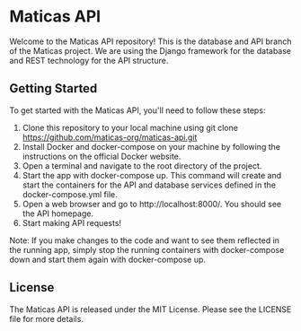 # Maticas API

Welcome to the Maticas API repository! This is the database and API branch of the Maticas project. We are using the Django framework for the database and REST technology for the API structure.

##  Getting Started

To get started with the Maticas API, you'll need to follow these steps:

1. Clone this repository to your local machine using git clone https://github.com/maticas-org/maticas-api.git
2. Install Docker and docker-compose on your machine by following the instructions on the official Docker website.
3. Open a terminal and navigate to the root directory of the project.
4. Start the app with docker-compose up. This command will create and start the containers for the API and database services defined in the docker-compose.yml file.
5. Open a web browser and go to http://localhost:8000/. You should see the API homepage.
5. Start making API requests!

Note: If you make changes to the code and want to see them reflected in the running app, simply stop the running containers with docker-compose down and start them again with docker-compose up.

## License

The Maticas API is released under the MIT License. Please see the LICENSE file for more details.
